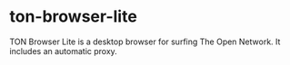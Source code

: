 # ton-browser-lite
TON Browser Lite is a desktop browser for surfing The Open Network. It includes an automatic proxy.
